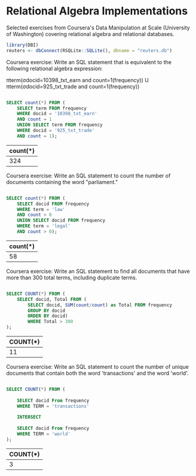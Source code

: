 Relational Algebra Implementations
================

Selected exercises from Coursera's Data Manipulation at Scale (University of Washington) covering relational algebra and relational databases.

``` r
library(DBI)
reuters <- dbConnect(RSQLite::SQLite(), dbname = "reuters.db")
```

Coursera exercise: Write an SQL statement that is equivalent to the following relational algebra expression:

πterm(σdocid=10398\_txt\_earn and count=1(frequency)) U πterm(σdocid=925\_txt\_trade and count=1(frequency))

``` sql

SELECT count(*) FROM (
    SELECT term FROM frequency
    WHERE docid = '10398_txt_earn'
    AND count = 1
    UNION SELECT term FROM frequency
    WHERE docid = '925_txt_trade'
    AND count = 1);
```

| count(\*) |
|:----------|
| 324       |

Coursera exercise: Write an SQL statement to count the number of documents containing the word "parliament."

``` sql

SELECT count(*) FROM (
    SELECT docid FROM frequency
    WHERE term = 'law'
    AND count > 0
    UNION SELECT docid FROM frequency
    WHERE term = 'legal'
    AND count > 0);
```

| count(\*) |
|:----------|
| 58        |

Coursera exercise: Write an SQL statement to find all documents that have more than 300 total terms, including duplicate terms.

``` sql

SELECT COUNT(*) FROM (  
    SELECT docid, Total FROM (
        SELECT docid, SUM(count/count) as Total FROM frequency
        GROUP BY docid
        ORDER BY docid)
        WHERE Total > 300
);
```

| COUNT(\*) |
|:----------|
| 11        |

Coursera exercise: Write an SQL statement to count the number of unique documents that contain both the word 'transactions' and the word 'world'.

``` sql

SELECT COUNT(*) FROM (
    
    SELECT docid From frequency
    WHERE TERM = 'transactions'
    
    INTERSECT
    
    SELECT docid From frequency
    WHERE TERM = 'world'
);
```

| COUNT(\*) |
|:----------|
| 3         |
